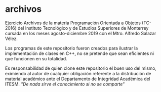 # archivos
Ejercicio Archivos de la materia Programación Orientada a Objetos (TC-2016) del Instituto Tecnológico y de Estudios Superiores de Monterrey cursada en los meses agosto-diciembre 2019 con el Mtro. Alfredo Salazar Vélez.

Los programas de este repositorio fueron creados para ilustrar la implementación de clases en C++, no se pretende que sean eficientes ni que funcionen en su totalidad.

Es responsabilidad de quien clone este repositorio el buen uso del mismo, eximiendo al autor de cualquier obligación referente a la distribución de material académico ante el Departamento de Integridad Académica del ITESM. *"De nada sirve el conocimiento si no se comparte"*
